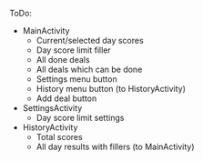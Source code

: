 ToDo:

- MainActivity
  - Current/selected day scores
  - Day score limit filler
  - All done deals
  - All deals which can be done
  - Settings menu button
  - History menu button (to HistoryActivity)
  - Add deal button
- SettingsActivity
  - Day score limit settings
- HistoryActivity
  - Total scores
  - All day results with fillers (to MainActivity)

